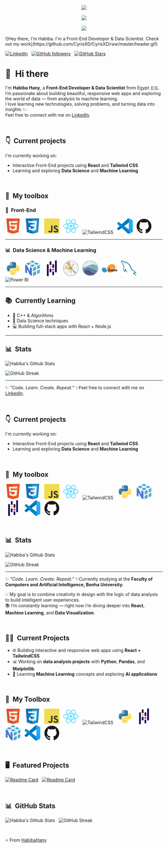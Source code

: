 <!-- 🔮 Top Banner -->
<p align="center">
  <img src="https://capsule-render.vercel.app/api?type=waving&color=8000ff&height=200&section=header&text=habiba&fontColor=ffffff&fontSize=60&animation=fadeIn&fontAlignY=35"/>
</p>

<!-- 💡 Middle Quote Banner -->
<p align="center">
  <img src="https://readme-typing-svg.demolab.com?font=Fira+Code&duration=2500&pause=1000&color=8000FF&center=true&vCenter=true&width=550&lines=Front-End+Developer+%7C+Data+Science+Learner+💡;Always+learning+and+building+cool+stuff+🚀;Welcome+to+my+GitHub+Profile!"/>
</p>

<!-- 🌙 Bottom Banner -->
<p align="center">
  <img src="https://capsule-render.vercel.app/api?type=waving&color=8000ff&height=100&section=footer"/>
</p>
![Hey there, I'm Habiba. I'm a Front-End Developer & Data Scientist. Check out my work](https://github.com/CyrisXD/CyrisXD/raw/master/header.gif)

[![LinkedIn](https://img.shields.io/badge/LinkedIn-Habiba%20Hany-0A66C2?style=for-the-badge&logo=linkedin)](https://www.linkedin.com/in/habiba-hany-752829330) &nbsp;
[![GitHub followers](https://img.shields.io/github/followers/habiba?logo=GitHub&style=for-the-badge)](https://github.com/habiba) &nbsp;
[![GitHub Stars](https://img.shields.io/github/stars/habiba?logo=github&style=for-the-badge)](https://github.com/habiba)

# 👋 &nbsp;Hi there

I'm **Habiba Hany**, a **Front-End Developer & Data Scientist** from Egypt 🇪🇬.  
I’m passionate about building beautiful, responsive web apps and exploring the world of data — from analysis to machine learning.  
I love learning new technologies, solving problems, and turning data into insights ✨.  
Feel free to connect with me on [LinkedIn](https://www.linkedin.com/in/habiba-hany-752829330).

&nbsp;

## 👇 &nbsp;Current projects

I'm currently working on:
- Interactive Front-End projects using **React** and **Tailwind CSS**  
- Learning and exploring **Data Science** and **Machine Learning**

&nbsp;

## 🧰 &nbsp;My toolbox

### 🎨 &nbsp;Front-End
<img src="https://raw.githubusercontent.com/devicons/devicon/master/icons/html5/html5-original.svg" width="50" height="50" alt="HTML5"/> &nbsp;
<img src="https://raw.githubusercontent.com/devicons/devicon/master/icons/css3/css3-original.svg" width="50" height="50" alt="CSS3"/> &nbsp;
<img src="https://raw.githubusercontent.com/devicons/devicon/master/icons/javascript/javascript-original.svg" width="50" height="50" alt="JavaScript"/> &nbsp;
<img src="https://raw.githubusercontent.com/devicons/devicon/master/icons/react/react-original.svg" width="50" height="50" alt="React"/> &nbsp;
<img src="https://github.com/CyrisXD/CyrisXD/raw/master/assets/TailwindCSS.png" alt="TailwindCSS" width="50" height="50"/> &nbsp;
<img src="https://raw.githubusercontent.com/devicons/devicon/master/icons/vscode/vscode-original.svg" width="50" height="50" alt="VSCode"/> &nbsp;
<img src="https://raw.githubusercontent.com/devicons/devicon/master/icons/github/github-original.svg" width="50" height="50" alt="GitHub"/>

---

### 📊 &nbsp;Data Science & Machine Learning
<img src="https://raw.githubusercontent.com/devicons/devicon/master/icons/python/python-original.svg" width="50" height="50" alt="Python"/> &nbsp;
<img src="https://raw.githubusercontent.com/devicons/devicon/master/icons/numpy/numpy-original.svg" width="50" height="50" alt="NumPy"/> &nbsp;
<img src="https://raw.githubusercontent.com/devicons/devicon/master/icons/pandas/pandas-original.svg" width="50" height="50" alt="Pandas"/> &nbsp;
<img src="https://raw.githubusercontent.com/devicons/devicon/master/icons/matplotlib/matplotlib-original.svg" width="50" height="50" alt="Matplotlib"/> &nbsp;
<img src="https://raw.githubusercontent.com/devicons/devicon/master/icons/seaborn/seaborn-original.svg" width="50" height="50" alt="Seaborn"/> &nbsp;
<img src="https://raw.githubusercontent.com/devicons/devicon/master/icons/scikitlearn/scikitlearn-original.svg" width="50" height="50" alt="Scikit-learn"/> &nbsp;
<img src="https://raw.githubusercontent.com/devicons/devicon/master/icons/mysql/mysql-original.svg" width="50" height="50" alt="MySQL"/> &nbsp;
<img src="https://raw.githubusercontent.com/devicons/devicon/master/icons/powerbi/powerbi-original.svg" width="50" height="50" alt="Power BI"/>

---

## 📚 &nbsp;Currently Learning
- 🧠 C++ & Algorithms  
- 🤖 Data Science techniques  
- 💻 Building full-stack apps with React + Node.js  

---

## 📊 &nbsp;Stats

![Habiba's Github Stats](https://github-readme-stats.vercel.app/api?username=habiba&hide=contribs,prs&show_icons=true&bg_color=0d1116&title_color=ce09ec&text_color=a4aacb&icon_color=007ec6)

![GitHub Streak](https://github-readme-streak-stats.herokuapp.com/?user=habiba&theme=dark&count_private=true&bg_color=0d1116&title_color=ce09ec&text_color=a4aacb&icon_color=007ec6)

---

✨ _"Code. Learn. Create. Repeat."_ ✨Feel free to connect with me on [LinkedIn](https://www.linkedin.com/in/habiba-hany-752829330).

&nbsp;

## 👇 &nbsp;Current projects

I'm currently working on:
- Interactive Front-End projects using **React** and **Tailwind CSS**  
- Learning and exploring **Data Science** and **Machine Learning**

&nbsp;

## 🧰 &nbsp;My toolbox

<img src="https://raw.githubusercontent.com/devicons/devicon/master/icons/html5/html5-original.svg" width="50" height="50" alt="HTML5"/> &nbsp;
<img src="https://raw.githubusercontent.com/devicons/devicon/master/icons/css3/css3-original.svg" width="50" height="50" alt="CSS3"/> &nbsp;
<img src="https://raw.githubusercontent.com/devicons/devicon/master/icons/javascript/javascript-original.svg" width="50" height="50" alt="JavaScript"/> &nbsp;
<img src="https://raw.githubusercontent.com/devicons/devicon/master/icons/react/react-original.svg" width="50" height="50" alt="React"/> &nbsp;
<img src="https://github.com/CyrisXD/CyrisXD/raw/master/assets/TailwindCSS.png" alt="TailwindCSS"/> &nbsp;
<img src="https://raw.githubusercontent.com/devicons/devicon/master/icons/python/python-original.svg" width="50" height="50" alt="Python"/> &nbsp;
<img src="https://raw.githubusercontent.com/devicons/devicon/master/icons/numpy/numpy-original.svg" width="50" height="50" alt="NumPy"/> &nbsp;
<img src="https://raw.githubusercontent.com/devicons/devicon/master/icons/pandas/pandas-original.svg" width="50" height="50" alt="Pandas"/> &nbsp;
<img src="https://raw.githubusercontent.com/devicons/devicon/master/icons/vscode/vscode-original.svg" width="50" height="50" alt="VSCode"/> &nbsp;
<img src="https://raw.githubusercontent.com/devicons/devicon/master/icons/github/github-original.svg" width="50" height="50" alt="GitHub"/>

&nbsp;

## 📊 &nbsp;Stats

![Habiba's Github Stats](https://github-readme-stats.vercel.app/api?username=HabibaHany&hide=contribs,prs&show_icons=true&bg_color=0d1116&title_color=ce09ec&text_color=a4aacb&icon_color=007ec6)

![GitHub Streak](https://github-readme-streak-stats.herokuapp.com/?user=HabibaHany&theme=dark&count_private=true&bg_color=0d1116&title_color=ce09ec&text_color=a4aacb&icon_color=007ec6)

---

✨ _"Code. Learn. Create. Repeat."_ ✨Currently studying at the **Faculty of Computers and Artificial Intelligence, Benha University**.  

💡 My goal is to combine creativity in design with the logic of data analysis to build intelligent user experiences.  
📚 I’m constantly learning — right now I’m diving deeper into **React**, **Machine Learning**, and **Data Visualization**.

&nbsp;

## 👩‍💻 &nbsp;Current Projects

- 🌐 Building interactive and responsive web apps using **React + TailwindCSS**
- 📊 Working on **data analysis projects** with **Python**, **Pandas**, and **Matplotlib**
- 🤖 Learning **Machine Learning** concepts and exploring **AI applications**

&nbsp;

## 🧰 &nbsp;My Toolbox

<img src="https://raw.githubusercontent.com/devicons/devicon/master/icons/html5/html5-original.svg" alt="HTML5" width="50" height="50"/> &nbsp;
<img src="https://raw.githubusercontent.com/devicons/devicon/master/icons/css3/css3-original.svg" alt="CSS3" width="50" height="50"/> &nbsp;
<img src="https://raw.githubusercontent.com/devicons/devicon/master/icons/javascript/javascript-original.svg" alt="JavaScript" width="50" height="50"/> &nbsp;
<img src="https://raw.githubusercontent.com/devicons/devicon/master/icons/react/react-original.svg" alt="ReactJS" width="50" height="50"/> &nbsp;
<img src="https://github.com/CyrisXD/CyrisXD/raw/master/assets/TailwindCSS.png" alt="TailwindCSS" width="50"/> &nbsp;
<img src="https://raw.githubusercontent.com/devicons/devicon/master/icons/python/python-original.svg" alt="Python" width="50" height="50"/> &nbsp;
<img src="https://raw.githubusercontent.com/devicons/devicon/master/icons/pandas/pandas-original.svg" alt="Pandas" width="50" height="50"/> &nbsp;
<img src="https://raw.githubusercontent.com/devicons/devicon/master/icons/numpy/numpy-original.svg" alt="NumPy" width="50" height="50"/> &nbsp;
<img src="https://raw.githubusercontent.com/devicons/devicon/master/icons/vscode/vscode-original.svg" alt="VSCode" width="50" height="50"/> &nbsp;
<img src="https://raw.githubusercontent.com/devicons/devicon/master/icons/github/github-original.svg" alt="GitHub" width="50" height="50"/> 

&nbsp;

## 🖥 &nbsp;Featured Projects

[![Readme Card](https://github-readme-stats.vercel.app/api/pin/?username=HabibaHany&repo=Portfolio&bg_color=0d1116&title_color=ff69b4&text_color=a4aacb&icon_color=ff69b4)](https://github.com/HabibaHany/Portfolio)
&nbsp;
[![Readme Card](https://github-readme-stats.vercel.app/api/pin/?username=HabibaHany&repo=Data-Analysis-Projects&bg_color=0d1116&title_color=ff69b4&text_color=a4aacb&icon_color=ff69b4)](https://github.com/HabibaHany/Data-Analysis-Projects)

&nbsp;

## 📊 &nbsp;GitHub Stats

![Habiba's Github Stats](https://github-readme-stats.vercel.app/api?username=HabibaHany&show_icons=true&bg_color=0d1116&title_color=ff69b4&text_color=a4aacb&icon_color=ff69b4)
&nbsp;
![GitHub Streak](https://github-readme-streak-stats.herokuapp.com/?user=HabibaHany&theme=dark&count_private=true&background=0d1116&ring=ff69b4&fire=ff69b4&currStreakLabel=ff69b4)

&nbsp;

⭐️ From [HabibaHany](https://github.com/HabibaHany)
